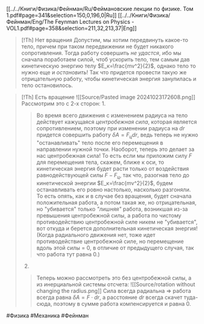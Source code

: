 [[../../Книги/Физика/Фейнман/Ru/Феймановские лекции по физике. Том 1.pdf#page=341&selection=150,0,196,0|Ru]]
[[../../Книги/Физика/Фейнман/Eng/The Feynman Lectures on Physics - VOL1.pdf#page=358&selection=211,32,213,37|Eng]]
>[!Th] Нет вращения
>Допустим, мы хотим передвинуть какое-то тело, причем при таком передвижении не будет никакого сопротивления.
Тогда работу совершить *не удастся*, ибо мы сначала поработаем силой, чтоб ускорить тело, тем самым дав кинетическую энергию телу $E_к=\frac{mv^2}{2}$, однако тело то нужно еще и *остановить*! Так что придется провести такую же отрицательную работу, чтобы кинетическая энергия занулилась и тело остановилось.

>[!Th] Есть вращение
>![[Source/Pasted image 20241023172608.png]]
>Рассмотрим это с 2-х сторон:
>1.
>>Во время всего движения с изменением радиуса на тело действует кажущаяся *центробежная сила*, которая является сопротивлением, поэтому при изменении радиуса на $dr$ придется совершить работу $\delta A=F_ц dr$, ведь теперь не нужно "останавливать" тело после его перемещения в направлении нужной точки. Наоборот, теперь это делает за нас центробежная сила! То есть если мы приложим силу $F$ для перемещения тела, скажем, ближе к оси, то кинетическая энергия будет расти только от воздействия равнодействующей силы $F-F_ц$, так что, разогнав тело до кинетической энергии $E_к=\frac{mv^2}{2}$, будем останавливать его ровно настолько, насколько разгоняли. То есть опять, как и в случае без вращения, будет сначала положительная работа, а потом такая же, но отрицательная, но "убивается" только *"лишняя"* работа, возникшая из-за превышения центробежной силы, а работа по чистому противодействию центробежной силе никем не "убивается", вот откуда и берется дополнительная кинетическая энергия! (Когда радиального движения нет, тоже идет противодействие центробежной силе, но перемещение вдоль этой силы = 0, в отличие от предыдущего случая, так что работа тут равна 0.)
>2.
>>Теперь можно рассмотреть это без центробежной силы, а из инерциальной системы отсчета:
>>![[Source/rotation without changing the radius.png]]
>>Сила всегда радиальна $\Rightarrow$ работа всегда равна $\delta A=F\cdot dr$, а расстояние $dr$ всегда скачет туда-сюда, поэтому в сумме работа компенсируется и равна 0.

#Физика #Механика #Фейнман